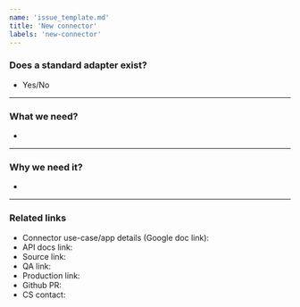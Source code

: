 ```yaml
---
name: 'issue_template.md'
title: 'New connector'
labels: 'new-connector'
---
```


### Does a standard adapter exist?
- Yes/No
_______
### What we need?
-
_______
### Why we need it?
-
_______
### Related links
- Connector use-case/app details (Google doc link):
- API docs link: 
- Source link: 
- QA link: 
- Production link: 
- Github PR: 
- CS contact: 
